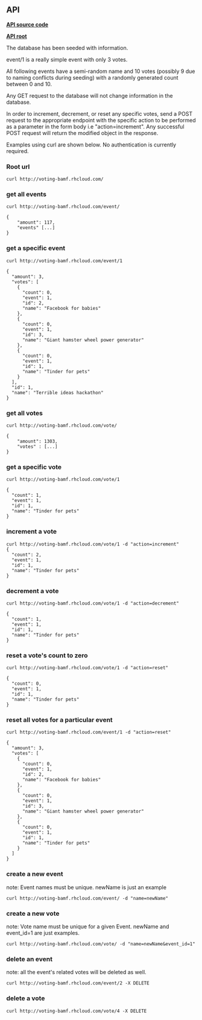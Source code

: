 ## API

[**API source code**](https://github.com/knowsuchagency/voting-api/blob/master/main.py)

[**API root**](http://voting-bamf.rhcloud.com/)

The database has been seeded with information. 

event/1 is a really simple event with only 3 votes.

All following events have a semi-random name and 10 votes (possibly 9 due to naming conflicts during seeding) with a randomly generated count between 0 and 10.

Any GET request to the database will not change information in the database.

In order to increment, decrement, or reset any specific votes, send a POST request to the appropriate endpoint with the specific action to be performed as a parameter in the form body i.e "action=increment".
Any successful POST request will return the modified object in the response.

Examples using curl are shown below. No authentication is currently required.

### Root url

    curl http://voting-bamf.rhcloud.com/
    
### get all events

    curl http://voting-bamf.rhcloud.com/event/
    
    {
        "amount": 117,
        "events" [...]
    }

### get a specific event
    
    curl http://voting-bamf.rhcloud.com/event/1
    
    {
      "amount": 3,
      "votes": [
        {
          "count": 0,
          "event": 1,
          "id": 2,
          "name": "Facebook for babies"
        },
        {
          "count": 0,
          "event": 1,
          "id": 3,
          "name": "Giant hamster wheel power generator"
        },
        {
          "count": 0,
          "event": 1,
          "id": 1,
          "name": "Tinder for pets"
        }
      ],
      "id": 1,
      "name": "Terrible ideas hackathon"
    }

### get all votes

    curl http://voting-bamf.rhcloud.com/vote/
    
    {
        "amount": 1303,
        "votes" : [...]
    }
    
### get a specific vote

    curl http://voting-bamf.rhcloud.com/vote/1
    
    {
      "count": 1,
      "event": 1,
      "id": 1,
      "name": "Tinder for pets"
    }

### increment a vote

    curl http://voting-bamf.rhcloud.com/vote/1 -d "action=increment"
    {
      "count": 2, 
      "event": 1, 
      "id": 1, 
      "name": "Tinder for pets"
    }
    
### decrement a vote

    curl http://voting-bamf.rhcloud.com/vote/1 -d "action=decrement"
    
    {
      "count": 1, 
      "event": 1, 
      "id": 1, 
      "name": "Tinder for pets"
    }
    
### reset a vote's count to zero

    curl http://voting-bamf.rhcloud.com/vote/1 -d "action=reset"
    
    {
      "count": 0, 
      "event": 1, 
      "id": 1, 
      "name": "Tinder for pets"
    }

### reset all votes for a particular event

    curl http://voting-bamf.rhcloud.com/event/1 -d "action=reset"
    
    {
      "amount": 3, 
      "votes": [
        {
          "count": 0, 
          "event": 1, 
          "id": 2, 
          "name": "Facebook for babies"
        }, 
        {
          "count": 0, 
          "event": 1, 
          "id": 3, 
          "name": "Giant hamster wheel power generator"
        }, 
        {
          "count": 0, 
          "event": 1, 
          "id": 1, 
          "name": "Tinder for pets"
        }
      ]
    }
    
### create a new event
note: Event names must be unique. newName is just an example

    curl http://voting-bamf.rhcloud.com/event/ -d "name=newName"

### create a new vote
note: Vote name must be unique for a given Event. newName and event_id=1 are just examples.

    curl http://voting-bamf.rhcloud.com/vote/ -d "name=newName&event_id=1"
    
### delete an event
note: all the event's related votes will be deleted as well.

    curl http://voting-bamf.rhcloud.com/event/2 -X DELETE
    
### delete a vote

    curl http://voting-bamf.rhcloud.com/vote/4 -X DELETE